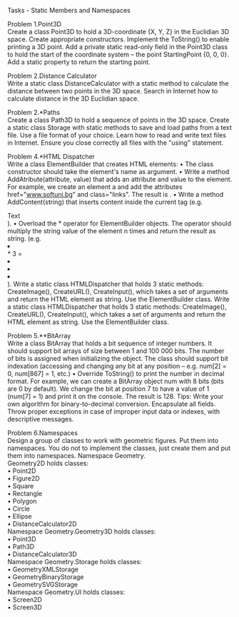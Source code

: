 Tasks - Static Members and Namespaces   

Problem 1.Point3D     
Create a class Point3D to hold a 3D-coordinate {X, Y, Z} in the Euclidian 3D space. Create appropriate constructors. Implement the ToString() to enable printing a 3D point.
Add a private static read-only field in the Point3D class to hold the start of the coordinate system – the point StartingPoint {0, 0, 0}. Add a static property to return the starting point.

Problem 2.Distance Calculator                       
Write a static class DistanceCalculator with a static method to calculate the distance between two points in the 3D space. Search in Internet how to calculate distance in the 3D Euclidian space.

Problem 2.*Paths            
Create a class Path3D to hold a sequence of points in the 3D space. Create a static class Storage with static methods to save and load paths from a text file. Use a file format of your choice. Learn how to read and write text files in Internet. Ensure you close correctly all files with the "using" statement.

Problem 4.*HTML Dispatcher                
Write a class ElementBuilder that creates HTML elements:
•	The class constructor should take the element's name as argument.
•	Write a method AddAtribute(attribute, value) that adds an attribute and value to the element. For example, we create an element a and add the attributes href="www.softuni.bg" and class="links". The result is <a href="www.softuni.bg" class="links"><a/>.
•	Write a method AddContent(string) that inserts content inside the current tag (e.g. <div>Text</div>).
•	Overload the * operator for ElementBuilder objects. The operator should multiply the string value of the element n times and return the result as string. (e.g. <li></li> * 3 = <li></li><li></li><li></li>).
Write a static class HTMLDispatcher that holds 3 static methods: CreateImage(), CreateURL(), CreateInput(), which takes a set of arguments and return the HTML element as string. Use the ElementBuilder class.
Write a static class HTMLDispatcher that holds 3 static methods: CreateImage(), CreateURL(), CreateInput(), which takes a set of arguments and return the HTML element as string. Use the ElementBuilder class.

Problem 5.**BitArray                
Write a class BitArray that holds a bit sequence of integer numbers. It should support bit arrays of size between 1 and 100 000 bits. The number of bits is assigned when initializing the object. The class should support bit indexation (accessing and changing any bit at any position – e.g. num[2] = 0, num[867] = 1, etc.)
•	Override ToString() to print the number in decimal format. For example, we can create a BitArray object num with 8 bits (bits are 0 by default). We change the bit at position 7 to have a value of 1 (num[7] = 1) and print it on the console. The result is 128.
Tips: Write your own algorithm for binary-to-decimal conversion. Encapsulate all fields. 
Throw proper exceptions in case of improper input data or indexes, with descriptive messages.

Problem 6.Namespaces                 
Design a group of classes to work with geometric figures. Put them into namespaces. 
You do not to implement the classes, just create them and put them into namespaces.
Namespace Geometry.                               
Geometry2D holds classes:           
•	Point2D       
•	Figure2D          
•	Square          
•	Rectangle           
•	Polygon           
•	Circle            
•	Ellipse           
•	DistanceCalculator2D                
Namespace Geometry.Geometry3D holds classes:            
•	Point3D             
•	Path3D                            
•	DistanceCalculator3D                                      
Namespace Geometry.Storage holds classes:                                         
•	GeometryXMLStorage                                        
•	GeometryBinaryStorage                                       
•	GeometrySVGStorage                                                
Namespace Geometry.UI holds classes:                                              
•	Screen2D                                        
•	Screen3D


